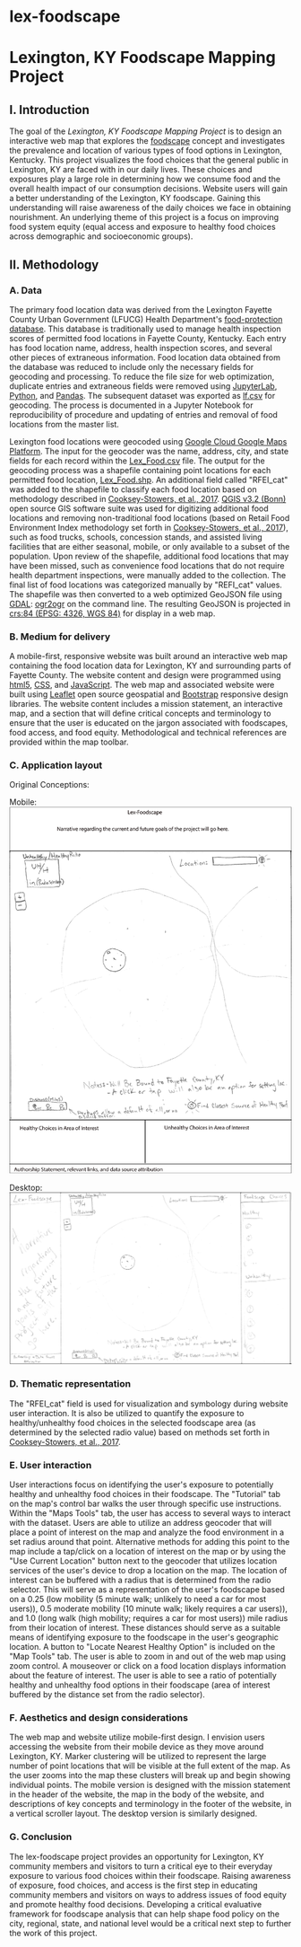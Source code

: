 # lex-foodscape
# Lexington, KY Foodscape Mapping Project

## I. Introduction
The goal of the *Lexington, KY Foodscape Mapping Project* is to design an interactive web map that explores the [foodscape](https://journals.sagepub.com/doi/pdf/10.1177/1536504214545754) concept and investigates the prevalence and location of various types of food options in Lexington, Kentucky. This project visualizes the food choices that the general public in Lexington, KY are faced with in our daily lives. These choices and exposures play a large role in determining how we consume food and the overall health impact of our consumption decisions. Website users will gain a better understanding of the Lexington, KY foodscape. Gaining this understanding will raise awareness of the daily choices we face in obtaining nourishment. An underlying theme of this project is a focus on improving food system equity (equal access and exposure to healthy food choices across demographic and socioeconomic groups). 

## II. Methodology
     
### A. Data
The primary food location data was derived from the Lexington Fayette County Urban Government (LFUCG) Health Department's [food-protection database](https://lexingtonhealthdepartment.org/food-protection/). This database is traditionally used to manage health inspection scores of permitted food locations in Fayette County, Kentucky. Each entry has food location name, address, health inspection scores, and several other pieces of extraneous information. Food location data obtained from the database was reduced to include only the necessary fields for geocoding and processing. To reduce the file size for web optimization, duplicate entries and extraneous fields were removed using [JupyterLab](https://github.com/jupyterlab/jupyterlab), [Python](https://www.python.org/), and [Pandas](https://pandas.pydata.org/). The subsequent dataset was exported as [lf.csv](https://github.com/ljmoser83/lex-foodscape/blob/master/data/lf.csv) for geocoding. The process is documented in a Jupyter Notebook for reproducibility of procedure and updating of entries and removal of food locations from the master list.

Lexington food locations were geocoded using [Google Cloud Google Maps Platform](https://cloud.google.com/maps-platform/). The input for the geocoder was the name, address, city, and state fields for each record within the [Lex_Food.csv](https://github.com/ljmoser83/lex-foodscape/blob/master/data/Lex_Food/Lex_Food.csv) file. The output for the geocoding process was a shapefile containing point locations for each permitted food location, [Lex_Food.shp](https://github.com/ljmoser83/lex-foodscape/tree/master/data/Lex_Food). An additional field called "RFEI_cat" was added to the shapefile to classify each food location based on methodology described in [Cooksey-Stowers, et al., 2017](https://www.ncbi.nlm.nih.gov/pmc/articles/PMC5708005/pdf/ijerph-14-01366.pdf). [QGIS v3.2 (Bonn)](https://www.qgis.org/en/site/) open source GIS software suite was used for digitizing additional food locations and removing non-traditional food locations (based on Retail Food Environment Index methodology set forth in [Cooksey-Stowers, et al., 2017](https://www.ncbi.nlm.nih.gov/pmc/articles/PMC5708005/pdf/ijerph-14-01366.pdf)), such as food trucks, schools, concession stands, and assisted living facilities that are either seasonal, mobile, or only available to a subset of the population. Upon review of the shapefile, additional food locations that may have been missed, such as convenience food locations that do not require health department inspections, were manually added to the collection. The final list of food locations was categorized manually by "REFI_cat" values. The shapefile was then converted to a web optimized GeoJSON file using [GDAL](https://www.gdal.org/): [ogr2ogr](https://www.gdal.org/ogr2ogr.html) on the command line. The resulting GeoJSON is projected in [crs:84 (EPSG: 4326, WGS 84)](https://epsg.io/4326) for display in a web map. 

### B. Medium for delivery
A mobile-first, responsive website was built around an interactive web map containing the food location data for Lexington, KY and surrounding parts of Fayette County. The website content and design were programmed using [html5](https://developer.mozilla.org/en-US/docs/Web/Guide/HTML/HTML5), [CSS](https://developer.mozilla.org/en-US/docs/Web/CSS/Reference), and [JavaScript](https://developer.mozilla.org/bm/docs/Web/JavaScript). The web map and associated website were built using [Leaflet](https://leafletjs.com/) open source geospatial and [Bootstrap](https://getbootstrap.com/) responsive design libraries. The website content includes a mission statement, an interactive map, and a section that will define critical concepts and terminology to ensure that the user is educated on the jargon associated with foodscapes, food access, and food equity. Methodological and technical references are provided within the map toolbar.

### C. Application layout
Original Conceptions:

Mobile:
![Mobile Deign Sketch](https://github.com/ljmoser83/lex-foodscape/blob/master/images/mobile.png)

Desktop:
![Desktop Design Sketch](https://github.com/ljmoser83/lex-foodscape/blob/master/images/lex-foodscape-concept.png)

### D. Thematic representation

The "RFEI_cat" field is used for visualization and symbology during website user interaction. It is also be utilized to quantify the exposure to healthy/unhealthy food choices in the selected foodscape area (as determined by the selected radio value) based on methods set forth in [Cooksey-Stowers, et al., 2017](https://www.ncbi.nlm.nih.gov/pmc/articles/PMC5708005/pdf/ijerph-14-01366.pdf). 

### E. User interaction

User interactions focus on identifying the user's exposure to potentially healthy and unhealthy food choices in their foodscape. The "Tutorial" tab on the map's control bar walks the user through specific use instructions. Within the "Maps Tools" tab, the user has access to several ways to interact with the dataset. Users are able to utilize an address geocoder that will place a point of interest on the map and analyze the food environment in a set radius around that point. Alternative methods for adding this point to the map include a tap/click on a location of interest on the map or by using the "Use Current Location" button next to the geocoder that utilizes location services of the user's device to drop a location on the map. The location of interest can be buffered with a radius that is determined from the radio selector. This will serve as a representation of the user's foodscape based on a 0.25 (low mobility (5 minute walk; unlikely to need a car for most users)), 0.5 moderate mobility (10 minute walk; likely requires a car users)), and 1.0 (long walk (high mobility; requires a car for most users)) mile radius from their location of interest. These distances should serve as a suitable means of identifying exposure to the foodscape in the user's geographic location. A button to "Locate Nearest Healthy Option" is included on the "Map Tools" tab. The user is able to zoom in and out of the web map using zoom control. A mouseover or click on a food location displays information about the feature of interest. The user is able to see a ratio of potentially healthy and unhealthy food options in their foodscape (area of interest buffered by the distance set from the radio selector).


### F. Aesthetics and design considerations

The web map and website utilize mobile-first design. I envision users accessing the website from their mobile device as they move around Lexington, KY. Marker clustering will be utilized to represent the large number of point locations that will be visible at the full extent of the map. As the user zooms into the map these clusters will break up and begin showing individual points. The mobile version is designed with the mission statement in the header of the website, the map in the body of the website, and descriptions of key concepts and terminology in the footer of the website, in a vertical scroller layout. The desktop version is similarly designed. 

### G. Conclusion

The lex-foodscape project provides an opportunity for Lexington, KY community members and visitors to turn a critical eye to their everyday exposure to various food choices within their foodscape. Raising awareness of exposure, food choices, and access is the first step in educating community members and visitors on ways to address issues of food equity and promote healthy food decisions. Developing a critical evaluative framework for foodscape analysis that can help shape food policy on the city, regional, state, and national level would be a critical next step to further the work of this project. 
